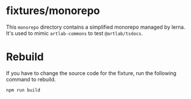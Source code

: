 # fixtures/monorepo

This `monorepo` directory contains a simplified monorepo managed by lerna. It's
used to mimic `artlab-commons` to test `@artlab/tsdocs`.

# Rebuild

If you have to change the source code for the fixture, run the following command
to rebuild.

```sh
npm run build
```
